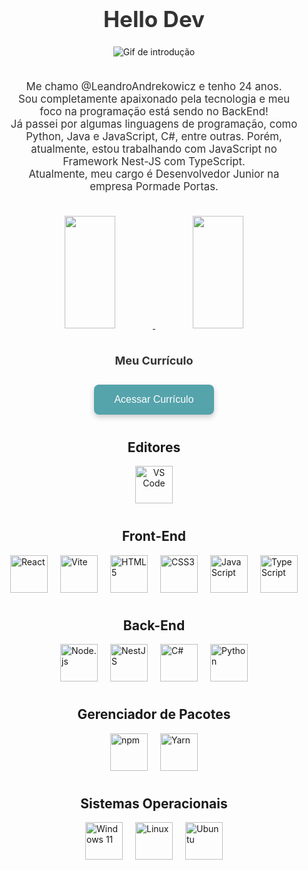 <h1 style="text-align: center; font-size: 2.5em; color: #333;">Hello Dev</h1>

<div align="center">
  <img src="https://64.media.tumblr.com/ddd22fe10a485ed56a46d958c058a970/tumblr_n9lnpepqkW1scncwdo1_500.gif" alt="Gif de introdução" />
</div>

<div style="padding: 20px; text-align: center;">
  <p style="font-size: 1.2em; color: #333;">
    Me chamo @LeandroAndrekowicz e tenho 24 anos.<br>
    Sou completamente apaixonado pela tecnologia e meu foco na programação está sendo no BackEnd!<br>
    Já passei por algumas linguagens de programação, como Python, Java e JavaScript, C#, entre outras. Porém, atualmente, estou trabalhando com JavaScript no Framework Nest-JS com TypeScript.<br>
    Atualmente, meu cargo é Desenvolvedor Junior na empresa Pormade Portas.<br>
  </p>
</div>

<div align="center">
  <a href="https://github.com/LeandroAndrekowicz">
    <img height="180em" src="https://github-readme-stats.vercel.app/api/top-langs/?username=LeandroAndrekowicz&layout=compact&langs_count=7&theme=dracula" width="40%" />
    <img height="180em" src="https://github-readme-stats.vercel.app/api?username=LeandroAndrekowicz&show_icons=true&theme=dracula&include_all_commits=true&count_private=true" width="40%" />
  </a>
</div>

<div style="display: flex; flex-direction: column; justify-content: center; align-items: center; margin-top: 20px;">
  <p style="font-size: 18px; font-weight: bold; color: #333;">Meu Currículo</p>
  <a href="https://curriculo-ecru.vercel.app/" style="text-decoration: none;">
    <button style="
      background-color: #55A3AB;
      color: white;
      border: none;
      padding: 15px 32px;
      text-align: center;
      font-size: 16px;
      margin-top: 10px;
      cursor: pointer;
      border-radius: 8px;
      box-shadow: 0 4px 8px rgba(0, 0, 0, 0.2);
      transition: background-color 0.3s, transform 0.3s;
    "
    onmouseover="this.style.backgroundColor='#29738F'; this.style.transform='scale(1.05)';"
    onmouseout="this.style.backgroundColor='#55A3AB'; this.style.transform='scale(1)';">
      Acessar Currículo
    </button>
  </a>
</div>

<h2 style="text-align: center; margin-top: 40px;">Editores</h2>
<div style="text-align: center; margin-bottom: 40px;">
  <img src="https://cdn.jsdelivr.net/gh/devicons/devicon/icons/vscode/vscode-original.svg" width="60" height="60" alt="VS Code">
</div>

<h2 style="text-align: center;">Front-End</h2>
<div style="display: flex; justify-content: center; gap: 20px; flex-wrap: wrap; margin-bottom: 40px;">
  <img src="https://cdn.jsdelivr.net/gh/devicons/devicon/icons/react/react-original.svg" width="60" height="60" alt="React">
  <img src="https://cdn.jsdelivr.net/gh/devicons/devicon/icons/vite/vite-original.svg" width="60" height="60" alt="Vite">
  <img src="https://cdn.jsdelivr.net/gh/devicons/devicon/icons/html5/html5-plain-wordmark.svg" width="60" height="60" alt="HTML5">
  <img src="https://cdn.jsdelivr.net/gh/devicons/devicon/icons/css3/css3-original.svg" width="60" height="60" alt="CSS3">
  <img src="https://cdn.jsdelivr.net/gh/devicons/devicon/icons/javascript/javascript-original.svg" width="60" height="60" alt="JavaScript">
  <img src="https://cdn.jsdelivr.net/gh/devicons/devicon/icons/typescript/typescript-original.svg" width="60" height="60" alt="TypeScript">
</div>

<h2 style="text-align: center;">Back-End</h2>
<div style="display: flex; justify-content: center; gap: 20px; flex-wrap: wrap; margin-bottom: 40px;">
  <img src="https://cdn.jsdelivr.net/gh/devicons/devicon/icons/nodejs/nodejs-original-wordmark.svg" width="60" height="60" alt="Node.js">
  <img src="https://cdn.jsdelivr.net/gh/devicons/devicon/icons/nestjs/nestjs-original.svg" width="60" height="60" alt="NestJS">
  <img src="https://cdn.jsdelivr.net/gh/devicons/devicon/icons/csharp/csharp-original.svg" width="60" height="60" alt="C#">
  <img src="https://cdn.jsdelivr.net/gh/devicons/devicon/icons/python/python-original-wordmark.svg" width="60" height="60" alt="Python">
</div>

<h2 style="text-align: center;">Gerenciador de Pacotes</h2>
<div style="display: flex; justify-content: center; gap: 20px; flex-wrap: wrap; margin-bottom: 40px;">
  <img src="https://cdn.jsdelivr.net/gh/devicons/devicon@latest/icons/npm/npm-original-wordmark.svg" width="60" height="60" alt="npm">
  <img src="https://cdn.jsdelivr.net/gh/devicons/devicon@latest/icons/yarn/yarn-original.svg" width="60" height="60" alt="Yarn">
</div>

<h2 style="text-align: center;">Sistemas Operacionais</h2>
<div style="display: flex; justify-content: center; gap: 20px; flex-wrap: wrap;">
  <img src="https://cdn.jsdelivr.net/gh/devicons/devicon@latest/icons/windows11/windows11-original.svg" width="60" height="60" alt="Windows 11">
  <img src="https://cdn.jsdelivr.net/gh/devicons/devicon@latest/icons/linux/linux-original.svg" width="60" height="60" alt="Linux">
  <img src="https://cdn.jsdelivr.net/gh/devicons/devicon@latest/icons/ubuntu/ubuntu-original-wordmark.svg" width="60" height="60" alt="Ubuntu">
</div>

